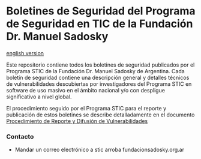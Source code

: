 # Boletines de Seguridad del Programa de Seguridad en TIC de la Fundación Dr. Manuel Sadosky #
[english version](https://github.com/programa-stic/security-advisories/README-en.md)

Este repositorio contiene todos los boletines de seguridad publicados por el Programa STIC de la Fundación Dr. Manuel Sadosky de Argentina.
Cada boletín de seguridad contiene una descripción general y detalles técnicos de vulnerabilidades descubiertas por investigadores del Programa STIC en  
software de uso masivo en el ámbito nacional y/o con despligue significativo a nivel global.

El procedimiento seguido por el Programa STIC para el reporte y publicación de estos boletines se describe detalladamente en el documento
[Procedimiento de Reporte y Difusión de Vulnerabilidades](https://github.com/progrma-stic/security-advisories/es/STIC_vulndisc_procedure-es.md)


### Contacto ###
* Mandar un correo electrónico a stic arroba fundacionsadosky.org.ar
